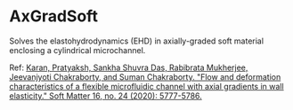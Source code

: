 # AxGradSoft
Solves the elastohydrodynamics (EHD) in axially-graded soft material enclosing a cylindrical microchannel.

Ref: [Karan, Pratyaksh, Sankha Shuvra Das, Rabibrata Mukherjee, Jeevanjyoti Chakraborty, and Suman Chakraborty. "Flow and deformation characteristics of a flexible microfluidic channel with axial gradients in wall elasticity." Soft Matter 16, no. 24 (2020): 5777-5786.](https://pubs.rsc.org/en/content/articlehtml/2020/sm/d0sm00333f?casa_token=A9Ck4vi4v6oAAAAA:7TgqSvmLOXTUEsrgG6h9kTGYwAKtrzEeR3Q2MLJtpgw4KYi9YQ94YslhzTJg4YOivcCEi9Fv8c1B9pul)
